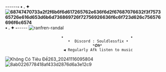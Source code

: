 ------__- •  .  ✦ ![68747470733a2f2f6b6f6d617265762e636f6d2f67687076632f3f757365726e616d653d6b6d736869726f72756926636f6c6f723d626c756576696f6c6574](https://github.com/user-attachments/assets/bccb8dfc-b119-42d7-b1a6-f13fe4cba87e) •  .  ✦ -__-----
![ranfren-randal](https://github.com/user-attachments/assets/df360829-7c6b-4e9e-906d-14e7a1845ca5)

                             ✦                              ✦
                                •  Discord : Souldlessfix • 
                                           *𝑶𝒉*
                              ◀ Regularly Afk listen to music
  ![Không Có Tiêu Đề263_20241116095804](https://github.com/user-attachments/assets/bf00dd9d-7c36-4aee-a772-80a047602696)
![8ab0226778418af433d2876d6a3e12c9](https://github.com/user-attachments/assets/d199826e-8794-4cff-8f37-a868628f49a0)


                  


